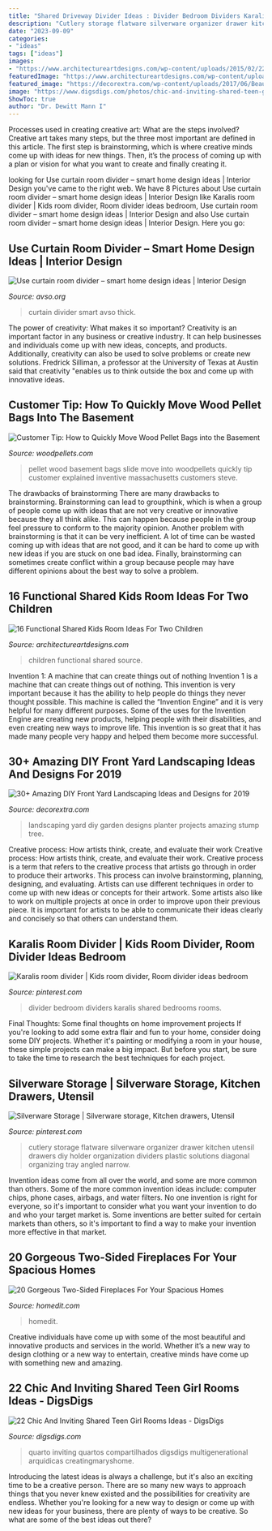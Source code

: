 ```yaml
---
title: "Shared Driveway Divider Ideas : Divider Bedroom Dividers Karalis Shared Bedrooms Rooms"
description: "Cutlery storage flatware silverware organizer drawer kitchen utensil drawers diy holder organization dividers plastic solutions diagonal organizing tray angled narrow"
date: "2023-09-09"
categories:
- "ideas"
tags: ["ideas"]
images:
- "https://www.architectureartdesigns.com/wp-content/uploads/2015/02/229-630x419.jpg"
featuredImage: "https://www.architectureartdesigns.com/wp-content/uploads/2015/02/229-630x419.jpg"
featured_image: "https://decorextra.com/wp-content/uploads/2017/06/Beautiful-Landscaping-Front-Yard-Landscaping-Ideas-and-projects.jpg"
image: "https://www.digsdigs.com/photos/chic-and-inviting-shared-teen-girl-rooms-ideas-16.jpg"
ShowToc: true
author: "Dr. Dewitt Mann I"
---
```



Processes used in creating creative art: What are the steps involved?
Creative art takes many steps, but the three most important are defined in this article. The first step is brainstorming, which is where creative minds come up with ideas for new things. Then, it’s the process of coming up with a plan or vision for what you want to create and finally creating it.

	

		
looking for Use curtain room divider – smart home design ideas | Interior Design you've came to the right web. We have 8 Pictures about Use curtain room divider – smart home design ideas | Interior Design like Karalis room divider | Kids room divider, Room divider ideas bedroom, Use curtain room divider – smart home design ideas | Interior Design and also Use curtain room divider – smart home design ideas | Interior Design. Here you go:
		
    
## Use Curtain Room Divider – Smart Home Design Ideas | Interior Design

<img loading=lazy src="https://www.avso.org/wp-content/uploads/files/5/7/0/use-curtain-room-divider-smart-home-design-ideas-21-570.jpg" onerror="this.onerror=null;this.src='https://tse4.mm.bing.net/th?id=OIP.zdQQODfGmoCeIZmdvwsYnwHaHa&amp;pid=15.1';" alt="Use curtain room divider – smart home design ideas | Interior Design">

_Source: avso.org_

>curtain divider smart avso thick. 

	

The power of creativity: What makes it so important?
Creativity is an important factor in any business or creative industry. It can help businesses and individuals come up with new ideas, concepts, and products. Additionally, creativity can also be used to solve problems or create new solutions. Fredrick Silliman, a professor at the University of Texas at Austin said that creativity "enables us to think outside the box and come up with innovative ideas.

    
## Customer Tip: How To Quickly Move Wood Pellet Bags Into The Basement

<img loading=lazy src="https://www.woodpellets.com/images/pelletbagslide.jpg" onerror="this.onerror=null;this.src='https://tse1.mm.bing.net/th?id=OIP.3u7MWuKXC8tV2ZrbF1P5tAHaD2&amp;pid=15.1';" alt="Customer Tip: How to Quickly Move Wood Pellet Bags into the Basement">

_Source: woodpellets.com_

>pellet wood basement bags slide move into woodpellets quickly tip customer explained inventive massachusetts customers steve. 

	

The drawbacks of brainstorming
There are many drawbacks to brainstorming. Brainstorming can lead to groupthink, which is when a group of people come up with ideas that are not very creative or innovative because they all think alike. This can happen because people in the group feel pressure to conform to the majority opinion. Another problem with brainstorming is that it can be very inefficient. A lot of time can be wasted coming up with ideas that are not good, and it can be hard to come up with new ideas if you are stuck on one bad idea. Finally, brainstorming can sometimes create conflict within a group because people may have different opinions about the best way to solve a problem.

    
## 16 Functional Shared Kids Room Ideas For Two Children

<img loading=lazy src="https://www.architectureartdesigns.com/wp-content/uploads/2015/02/229-630x419.jpg" onerror="this.onerror=null;this.src='https://tse1.mm.bing.net/th?id=OIP.f18HhXYMe-PnLnaF0_Nj3QHaE7&amp;pid=15.1';" alt="16 Functional Shared Kids Room Ideas For Two Children">

_Source: architectureartdesigns.com_

>children functional shared source. 

	

Invention 1: A machine that can create things out of nothing
Invention 1 is a machine that can create things out of nothing. This invention is very important because it has the ability to help people do things they never thought possible. This machine is called the “Invention Engine” and it is very helpful for many different purposes. Some of the uses for the Invention Engine are creating new products, helping people with their disabilities, and even creating new ways to improve life. This invention is so great that it has made many people very happy and helped them become more successful.

    
## 30+ Amazing DIY Front Yard Landscaping Ideas And Designs For 2019

<img loading=lazy src="https://decorextra.com/wp-content/uploads/2017/06/Beautiful-Landscaping-Front-Yard-Landscaping-Ideas-and-projects.jpg" onerror="this.onerror=null;this.src='https://tse1.mm.bing.net/th?id=OIP.w6qVqn4k2tcCK6XJJGt72gHaLG&amp;pid=15.1';" alt="30+ Amazing DIY Front Yard Landscaping Ideas and Designs for 2019">

_Source: decorextra.com_

>landscaping yard diy garden designs planter projects amazing stump tree. 

	

Creative process: How artists think, create, and evaluate their work
Creative process: How artists think, create, and evaluate their work.
Creative process is a term that refers to the creative process that artists go through in order to produce their artworks. This process can involve brainstorming, planning, designing, and evaluating. Artists can use different techniques in order to come up with new ideas or concepts for their artwork. Some artists also like to work on multiple projects at once in order to improve upon their previous piece. It is important for artists to be able to communicate their ideas clearly and concisely so that others can understand them.

    
## Karalis Room Divider | Kids Room Divider, Room Divider Ideas Bedroom

<img loading=lazy src="https://i.pinimg.com/736x/18/dc/14/18dc1453a463a3e653cefba7de9bd633.jpg" onerror="this.onerror=null;this.src='https://tse1.mm.bing.net/th?id=OIP.DvlUR17QitvLYje28iKquAHaNJ&amp;pid=15.1';" alt="Karalis room divider | Kids room divider, Room divider ideas bedroom">

_Source: pinterest.com_

>divider bedroom dividers karalis shared bedrooms rooms. 

	

Final Thoughts: Some final thoughts on home improvement projects
If you're looking to add some extra flair and fun to your home, consider doing some DIY projects. Whether it's painting or modifying a room in your house, these simple projects can make a big impact. But before you start, be sure to take the time to research the best techniques for each project.

    
## Silverware Storage | Silverware Storage, Kitchen Drawers, Utensil

<img loading=lazy src="https://i.pinimg.com/736x/1b/b0/5c/1bb05c79ec39efac2c9f2f217649ce36--silverware-organizer-flatware-storage.jpg" onerror="this.onerror=null;this.src='https://tse1.mm.bing.net/th?id=OIP.azBCq6-ntaFXY6u5eH5SsAHaJk&amp;pid=15.1';" alt="Silverware Storage | Silverware storage, Kitchen drawers, Utensil">

_Source: pinterest.com_

>cutlery storage flatware silverware organizer drawer kitchen utensil drawers diy holder organization dividers plastic solutions diagonal organizing tray angled narrow. 

	

Invention ideas come from all over the world, and some are more common than others. Some of the more common invention ideas include: computer chips, phone cases, airbags, and water filters. No one invention is right for everyone, so it's important to consider what you want your invention to do and who your target market is. Some inventions are better suited for certain markets than others, so it's important to find a way to make your invention more effective in that market.

    
## 20 Gorgeous Two-Sided Fireplaces For Your Spacious Homes

<img loading=lazy src="https://cdn.homedit.com/wp-content/uploads/2015/06/modern-fireplace-two-sided-area.jpg" onerror="this.onerror=null;this.src='https://tse4.mm.bing.net/th?id=OIP.jAbx6isli6hzgc47vzLoAQHaI6&amp;pid=15.1';" alt="20 Gorgeous Two-Sided Fireplaces For Your Spacious Homes">

_Source: homedit.com_

>homedit. 

	

Creative individuals have come up with some of the most beautiful and innovative products and services in the world. Whether it’s a new way to design clothing or a new way to entertain, creative minds have come up with something new and amazing.

    
## 22 Chic And Inviting Shared Teen Girl Rooms Ideas - DigsDigs

<img loading=lazy src="https://www.digsdigs.com/photos/chic-and-inviting-shared-teen-girl-rooms-ideas-16.jpg" onerror="this.onerror=null;this.src='https://tse1.mm.bing.net/th?id=OIP.7V9mLaBBNzA3sK7BLzcQ6wHaE5&amp;pid=15.1';" alt="22 Chic And Inviting Shared Teen Girl Rooms Ideas - DigsDigs">

_Source: digsdigs.com_

>quarto inviting quartos compartilhados digsdigs multigenerational arquidicas creatingmaryshome. 

	

Introducing the latest ideas is always a challenge, but it's also an exciting time to be a creative person. There are so many new ways to approach things that you never knew existed and the possibilities for creativity are endless. Whether you're looking for a new way to design or come up with new ideas for your business, there are plenty of ways to be creative. So what are some of the best ideas out there?

